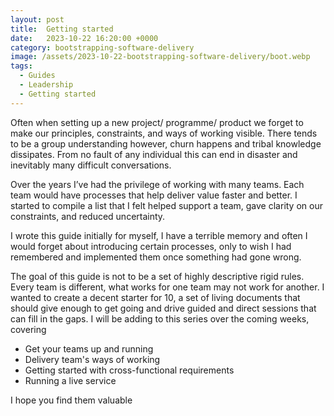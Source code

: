 ```yaml
---
layout: post
title:  Getting started
date:   2023-10-22 16:20:00 +0000
category: bootstrapping-software-delivery
image: /assets/2023-10-22-bootstrapping-software-delivery/boot.webp
tags:
  - Guides
  - Leadership
  - Getting started
---
```


Often when setting up a new project/ programme/ product we forget to make our principles, constraints, and ways of working visible. There tends to be a group understanding however, churn happens and tribal knowledge dissipates. From no fault of any individual this can end in disaster and inevitably many difficult conversations.

<!--more-->

Over the years I’ve had the privilege of working with many teams. Each team would have processes that help deliver value faster and better. I started to compile a list that I felt helped support a team, gave clarity on our constraints, and reduced uncertainty.

I wrote this guide initially for myself, I have a terrible memory and often I would forget about introducing certain processes, only to wish I had remembered and implemented them once something had gone wrong.

The goal of this guide is not to be a set of highly descriptive rigid rules. Every team is different, what works for one team may not work for another. I wanted to create a decent starter for 10, a set of living documents that should give enough to get going and drive guided and direct sessions that can fill in the gaps.
I will be adding to this series over the coming weeks, covering

* Get your teams up and running
* Delivery team's ways of working
* Getting started with cross-functional requirements
* Running a live service

I hope you find them valuable
